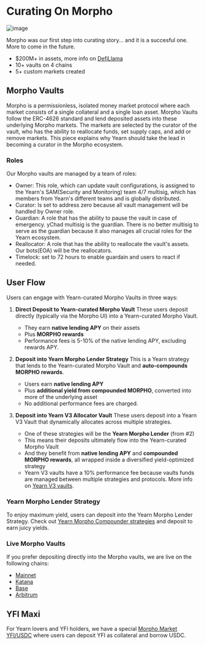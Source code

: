 # Curating On Morpho

![image](/img/curating/morpho.jpg)

Morpho was our first step into curating story... and it is a succesful one. More to come in the future.

- $200M+ in assets, more info on [DefiLlama](https://defillama.com/protocol/yearn-curating)
- 10+ vaults on 4 chains
- 5+ custom markets created

## Morpho Vaults

Morpho is a permissionless, isolated money market protocol where each market consists of a single collateral and a single loan asset. Morpho Vaults follow the ERC-4626 standard and lend deposited assets into these underlying Morpho markets. The markets are selected by the curator of the vault, who has the ability to reallocate funds, set supply caps, and add or remove markets. This piece explains why Yearn should take the lead in becoming a curator in the Morpho ecosystem.

### Roles

Our Morpho vaults are managed by a team of roles:

- Owner: This role, which can update vault configurations, is assigned to the Yearn's SAM(Security and Monitoring) team 4/7 multisig, which has members from Yearn's different teams and is globally distributed.
- Curator: Is set to address zero because all vault management will be handled by Owner role.
- Guardian: A role that has the ability to pause the vault in case of emergency. yChad multisig is the guardian. There is no better multisig to serve as the guardian because it also manages all crucial roles for the Yearn ecosystem.
- Reallocator: A role that has the ability to reallocate the vault's assets. Our bots(EOA) will be the reallocators.
- Timelock: set to 72 hours to enable guardain and users to react if needed.

## User Flow

Users can engage with Yearn-curated Morpho Vaults in three ways:

1. **Direct Deposit to Yearn-curated Morpho Vault**
   These users deposit directly (typically via the Morpho UI) into a Yearn-curated Morpho Vault.
   - They earn **native lending APY** on their assets
   - Plus **MORPHO rewards**
   - Performance fees is 5-10% of the native lending APY, excluding rewards APY.

2. **Deposit into Yearn Morpho Lender Strategy**
   This is a Yearn strategy that lends to the Yearn-curated Morpho Vault and **auto-compounds MORPHO rewards**.
   - Users earn **native lending APY**
   - Plus **additional yield from compounded MORPHO**, converted into more of the underlying asset
   - No additional performance fees are charged.

3. **Deposit into Yearn V3 Allocator Vault**
   These users deposit into a Yearn V3 Vault that dynamically allocates across multiple strategies.
   - One of these strategies will be the **Yearn Morpho Lender** (from #2)
   - This means their deposits ultimately flow into the Yearn-curated Morpho Vault
   - And they benefit from **native lending APY** and **compounded MORPHO rewards**, all wrapped inside a diversified yield-optimized strategy
   - Yearn V3 vaults have a 10% performance fee because vaults funds are managed between multiple strategies and protocols. More info on [Yearn V3 vaults](/getting-started/products/yvaults/v3).

### Yearn Morpho Lender Strategy

To enjoy maximum yield, users can deposit into the Yearn Morpho Lender Strategy. Check out [Yearn Morpho Compounder strategies](https://yearn.fi/v3?types=single&search=morpho%20yearn) and deposit to earn juicy yields.

### Live Morpho Vaults

 If you prefer depositing directly into the Morpho vaults, we are live on the following chains:

- [Mainnet](https://app.morpho.org/ethereum/earn?curatorAddressesFilter=0xe5e2Baf96198c56380dDD5E992D7d1ADa0e989c0%2C0xFEaE2F855250c36A77b8C68dB07C4dD9711fE36F%2C0x518C21DC88D9780c0A1Be566433c571461A70149%2C0xfd99a19Fcf577Be92fDAB4ef162c1644BB056885)
- [Katana](https://app.morpho.org/katana/earn?curatorAddressesFilter=0xe5e2Baf96198c56380dDD5E992D7d1ADa0e989c0%2C0xFEaE2F855250c36A77b8C68dB07C4dD9711fE36F%2C0x518C21DC88D9780c0A1Be566433c571461A70149%2C0xfd99a19Fcf577Be92fDAB4ef162c1644BB056885)
- [Base](https://app.morpho.org/base/earn?curatorAddressesFilter=0xe5e2Baf96198c56380dDD5E992D7d1ADa0e989c0%2C0xFEaE2F855250c36A77b8C68dB07C4dD9711fE36F%2C0x518C21DC88D9780c0A1Be566433c571461A70149%2C0xfd99a19Fcf577Be92fDAB4ef162c1644BB056885)
- [Arbitrum](https://app.morpho.org/arbitrum/earn?curatorAddressesFilter=0xe5e2Baf96198c56380dDD5E992D7d1ADa0e989c0%2C0xFEaE2F855250c36A77b8C68dB07C4dD9711fE36F%2C0x518C21DC88D9780c0A1Be566433c571461A70149%2C0xfd99a19Fcf577Be92fDAB4ef162c1644BB056885)

## YFI Maxi

For Yearn lovers and YFI holders, we have a special [Morpho Market YFI/USDC](https://app.morpho.org/ethereum/market/0x973e9dd45799efe8775417bcc420a3ab84a583587b2108985746e2fe201d0c83/yfi-usdc) where users can deposit YFI as collateral and borrow USDC.
